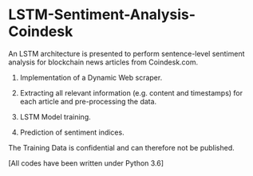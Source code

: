 # LSTM-Sentiment-Analysis-Coindesk

An LSTM architecture is presented to perform sentence-level sentiment analysis for blockchain news articles from Coindesk.com.

1. Implementation of a Dynamic Web scraper.

2. Extracting all relevant information (e.g. content and timestamps) for each article and pre-processing the data.

3. LSTM Model training.

4. Prediction of sentiment indices.

The Training Data is confidential and can therefore not be published.


[All codes have been written under Python 3.6]
